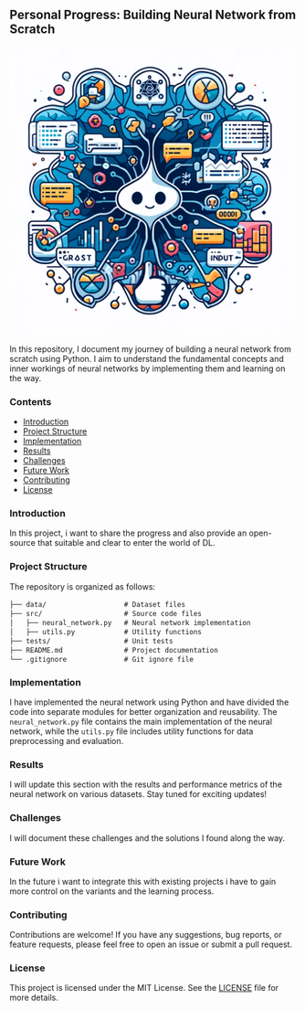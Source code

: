 
## Personal Progress: Building Neural Network from Scratch
![alt text](image-2.png) 

In this repository, I document my journey of building a neural network from scratch using Python. I aim to understand the fundamental concepts and inner workings of neural networks by implementing them and learning on the way.
### Contents

- [Introduction](#introduction)
- [Project Structure](#project-structure)
- [Implementation](#implementation)
- [Results](#results)
- [Challenges](#challenges)
- [Future Work](#future-work)
- [Contributing](#contributing)
- [License](#license)

### Introduction

In this project, i want to share the progress and also provide an open-source that suitable and clear to enter the world of DL.

### Project Structure

The repository is organized as follows:

```
├── data/                   # Dataset files
├── src/                    # Source code files
│   ├── neural_network.py   # Neural network implementation
│   ├── utils.py            # Utility functions
├── tests/                  # Unit tests
├── README.md               # Project documentation
└── .gitignore              # Git ignore file
```

### Implementation

I have implemented the neural network using Python and have divided the code into separate modules for better organization and reusability. The `neural_network.py` file contains the main implementation of the neural network, while the `utils.py` file includes utility functions for data preprocessing and evaluation.

### Results

I will update this section with the results and performance metrics of the neural network on various datasets. Stay tuned for exciting updates!

### Challenges

I will document these challenges and the solutions I found along the way.

### Future Work

In the future i want to integrate this with existing projects i have to gain more control on the variants and the learning process.

### Contributing

Contributions are welcome! If you have any suggestions, bug reports, or feature requests, please feel free to open an issue or submit a pull request.

### License

This project is licensed under the MIT License. See the [LICENSE](LICENSE) file for more details.
